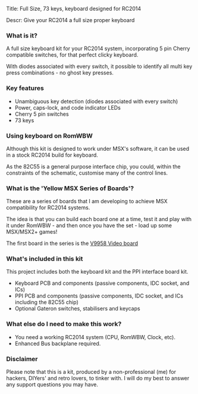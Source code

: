 Title: Full Size, 73 keys, keyboard designed for RC2014

Descr: Give your RC2014 a full size proper keyboard

### What is it?

A full size keyboard kit for your RC2014 system, incorporating 5 pin Cherry compatible switches, for that perfect clicky keyboard.

With diodes associated with every switch, it possible to identify all multi key press combinations - no ghost key presses.

### Key features

* Unambiguous key detection (diodes associated with every switch)
* Power, caps-lock, and code indicator LEDs
* Cherry 5 pin switches
* 73 keys

### Using keyboard on RomWBW

Although this kit is designed to work under MSX's software, it can be used in a stock RC2014 build for keyboard.

As the 82C55 is a general purpose interface chip, you could, within the constraints of the schematic, customise many of the control lines.

### What is the 'Yellow MSX Series of Boards'?

These are a series of boards that I am developing to achieve MSX compatibility for RC2014 systems.

The idea is that you can build each board one at a time, test it and play with it under RomWBW - and then once you have the set - load up some MSX/MSX2+ games!

The first board in the series is the [V9958 Video board](https://www.tindie.com/products/dinotron/v9958-msx-video-board-for-rc2014/)

### What's included in this kit

This project includes both the keyboard kit and the PPI interface board kit.

* Keyboard PCB and components (passive components, IDC socket, and ICs)
* PPI PCB and components (passive components, IDC socket, and ICs including the 82C55 chip)
* Optional Gateron switches, stabilisers and keycaps

### What else do I need to make this work?

* You need a working RC2014 system (CPU, RomWBW, Clock, etc).
* Enhanced Bus backplane required.

### Disclaimer

Please note that this is a kit, produced by a non-professional (me) for hackers, DIYers' and retro lovers, to tinker with.  I will do my best to answer any support questions you may have.

